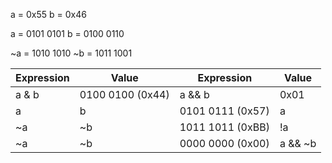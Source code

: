 a = 0x55
b = 0x46

a = 0101 0101
b = 0100 0110

~a = 1010 1010
~b = 1011 1001

| Expression   | Value            | Expression | Value    
|--------------|------------------|------------|-------
| a & b        | 0100 0100 (0x44) | a && b     | 0x01
| a | b        | 0101 0111 (0x57) | a || b     | 0x01
| ~a | ~b      | 1011 1011 (0xBB) | !a || !b   | 0x00
| ~a | ~b      | 0000 0000 (0x00) | a && ~b    | 0x01